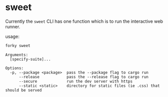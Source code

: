 # sweet

Currently the `sweet` CLI has one function which is to run the interactive web runner.

usage:
```sh
forky sweet
```

```
Arguments:
  [specify-suite]...

Options:
  -p, --package <package>  pass the --package flag to cargo run
      --release            pass the --release flag to cargo run
      --secure             run the dev server with https
      --static <static>    directory for static files (ie .css) that should be served  
```